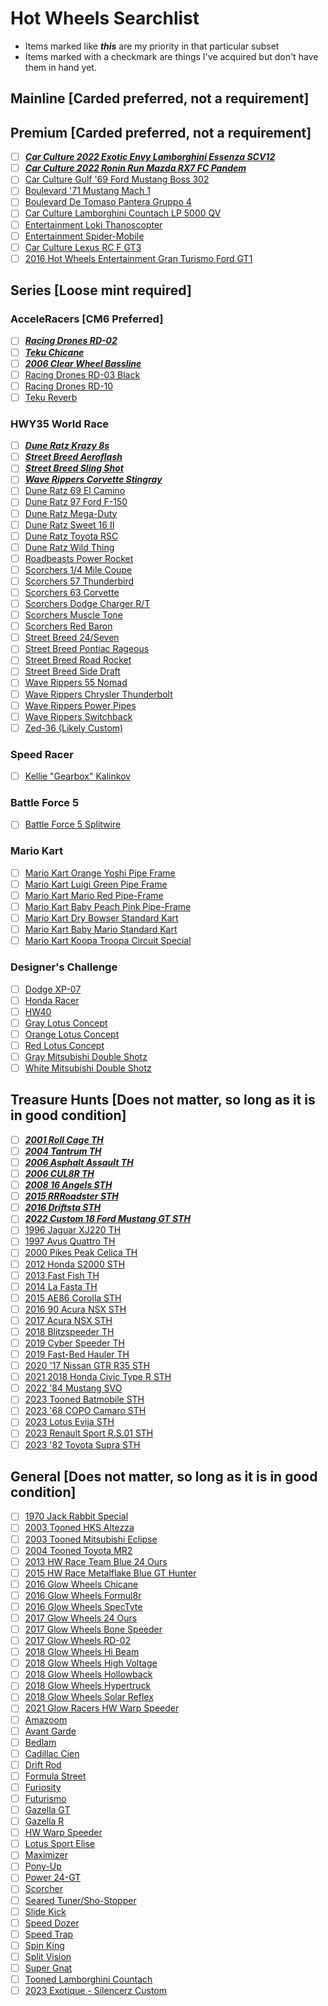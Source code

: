 # Hot Wheels Searchlist

- Items marked like **_this_** are my priority in that particular subset
- Items marked with a checkmark are things I've acquired but don't have them in hand yet.

## Mainline [Carded preferred, not a requirement]

## Premium [Carded preferred, not a requirement]

- [ ] [**_Car Culture 2022 Exotic Envy Lamborghini Essenza SCV12_**](https://static.wikia.nocookie.net/hotwheels/images/2/29/HCJ29.jpg/revision/latest/scale-to-width-down/1000?cb=20220815063854)
- [ ] [**_Car Culture 2022 Ronin Run Mazda RX7 FC Pandem_**](https://static.wikia.nocookie.net/hotwheels/images/f/f6/HCJ86.jpg/revision/latest/scale-to-width-down/1000?cb=20221202095820)
- [ ] [Car Culture Gulf '69 Ford Mustang Boss 302](https://static.wikia.nocookie.net/hotwheels/images/f/f0/2019_Hot_Wheels_%2769_Ford_Mustang_Boss_302_Gulf.jpg/revision/latest?cb=20181208103349)
- [ ] [Boulevard '71 Mustang Mach 1](https://static.wikia.nocookie.net/hotwheels/images/d/dd/LoganoMach1.jpg/revision/latest?cb=20220902114617)
- [ ] [Boulevard De Tomaso Pantera Gruppo 4](https://static.wikia.nocookie.net/hotwheels/images/a/a6/DeTomasoPantera.jpg/revision/latest?cb=20220902114737)
- [ ] [Car Culture Lamborghini Countach LP 5000 QV](https://static.wikia.nocookie.net/hotwheels/images/5/55/LamborghiniCountachLP5000.jpg/revision/latest?cb=20220908150623)
- [ ] [Entertainment Loki Thanoscopter](https://static.wikia.nocookie.net/hotwheels/images/5/53/Thanoscopter2022.jpg/revision/latest?cb=20220513120804)
- [ ] [Entertainment Spider-Mobile](https://static.wikia.nocookie.net/hotwheels/images/c/cb/Spider_Mobil-2018_Entertainment_Series-Mix_B.jpg/revision/latest?cb=20180901150318)
- [ ] [Car Culture Lexus RC F GT3](https://static.wikia.nocookie.net/hotwheels/images/f/f8/HKF51.jpg/revision/latest?cb=20230317055253)
- [ ] [2016 Hot Wheels Entertainment Gran Turismo Ford GT1](https://static.wikia.nocookie.net/hotwheels/images/6/6b/Ford_GT_LM_-_16_Ent_Gran_Turismo_600pxOTD.jpg/revision/latest?cb=20161101062200)

## Series [Loose mint required]

### AcceleRacers [CM6 Preferred]

- [ ] [**_Racing Drones RD-02_**](https://static.wikia.nocookie.net/hotwheels/images/2/20/Rd02-black-cm6.jpg/revision/latest?cb=20090927174847)
- [ ] [**_Teku Chicane_**](https://static.wikia.nocookie.net/hotwheels/images/8/89/HW_ACR_Chicane.jpg/revision/latest?cb=20150716223502)
- [ ] [**_2006 Clear Wheel Bassline_**](https://static.wikia.nocookie.net/hotwheels/images/6/60/2006BasslineTransparenttire.jpg/revision/latest?cb=20200509174640)
- [ ] [Racing Drones RD-03 Black](https://static.wikia.nocookie.net/hotwheels/images/3/3a/RD-03_Black.jpg/revision/latest?cb=20080506015825)
- [ ] [Racing Drones RD-10](https://static.wikia.nocookie.net/hotwheels/images/4/47/RD-10_Acceleracers_Racing_Drones.JPG/revision/latest?cb=20160823202412)
- [ ] [Teku Reverb](https://static.wikia.nocookie.net/hotwheels/images/a/a1/Reverb-blue-cm6.jpg/revision/latest?cb=20090927210342)

### HWY35 World Race

- [ ] [**_Dune Ratz Krazy 8s_**](https://static.wikia.nocookie.net/hotwheels/images/d/d7/2003hwy35krazy8s.jpg/revision/latest?cb=20090619034309)
- [ ] [**_Street Breed Aeroflash_**](https://static.wikia.nocookie.net/hotwheels/images/2/2f/Aeroflash_-_Hwy35.jpg/revision/latest?cb=20090621222355)
- [ ] [**_Street Breed Sling Shot_**](https://static.wikia.nocookie.net/hotwheels/images/8/88/Sling_Shot_-_Hwy35.jpg/revision/latest?cb=20090621222358)
- [ ] [**_Wave Rippers Corvette Stingray_**](https://static.wikia.nocookie.net/hotwheels/images/f/fa/Corvette_Stingray_-_Hwy_35.jpg/revision/latest?cb=20090619072234)
- [ ] [Dune Ratz 69 El Camino](https://static.wikia.nocookie.net/hotwheels/images/1/11/2003_World_Race_ElCamino.jpg/revision/latest?cb=20150125164206)
- [ ] [Dune Ratz 97 Ford F-150](https://static.wikia.nocookie.net/hotwheels/images/c/c4/2003_World_Race_F150.jpg/revision/latest?cb=20150125163757)
- [ ] [Dune Ratz Mega-Duty](https://static.wikia.nocookie.net/hotwheels/images/2/2d/2003_World_Race_MegaDuty.jpg/revision/latest?cb=20150125165011)
- [ ] [Dune Ratz Sweet 16 II](https://static.wikia.nocookie.net/hotwheels/images/1/12/Sweet_16_II_hwy_35_world_race.JPG/revision/latest?cb=20120225020517)
- [ ] [Dune Ratz Toyota RSC](https://static.wikia.nocookie.net/hotwheels/images/a/a7/Toyota_rsc_hwy_35_world_race.JPG/revision/latest?cb=20120225020516)
- [ ] [Dune Ratz Wild Thing](https://static.wikia.nocookie.net/hotwheels/images/4/48/2003_World_Race_WildThing.jpg/revision/latest?cb=20150125163124)
- [ ] [Roadbeasts Power Rocket](https://static.wikia.nocookie.net/hotwheels/images/1/12/Power_Rocket_-_Hwy35.jpg/revision/latest?cb=20090714043326)
- [ ] [Scorchers 1/4 Mile Coupe](https://static.wikia.nocookie.net/hotwheels/images/8/80/2003_World_Race_QtrMileCoupe.jpg/revision/latest?cb=20150125173241)
- [ ] [Scorchers 57 Thunderbird](https://static.wikia.nocookie.net/hotwheels/images/1/13/2003_World_Race_57TBird.jpg/revision/latest?cb=20150125174722)
- [ ] [Scorchers 63 Corvette](https://static.wikia.nocookie.net/hotwheels/images/d/d4/63_Corvette_Scorchers.jpg/revision/latest?cb=20111119213819)
- [ ] [Scorchers Dodge Charger R/T](https://static.wikia.nocookie.net/hotwheels/images/b/b6/2003_World_Race_DodgeCharger.jpg/revision/latest?cb=20150125175035)
- [ ] [Scorchers Muscle Tone](https://static.wikia.nocookie.net/hotwheels/images/7/79/2003_World_Race_MuscleTone.jpg/revision/latest?cb=20150125175318)
- [ ] [Scorchers Red Baron](https://static.wikia.nocookie.net/hotwheels/images/0/05/2003_World_Race_RedBaron.jpg/revision/latest?cb=20150125174440)
- [ ] [Street Breed 24/Seven](https://static.wikia.nocookie.net/hotwheels/images/d/d6/24Seven_-_Hwy35.jpg/revision/latest?cb=20090621222354)
- [ ] [Street Breed Pontiac Rageous](https://static.wikia.nocookie.net/hotwheels/images/4/4d/Rageous_-_Hwy35.jpg/revision/latest?cb=20090621222515)
- [ ] [Street Breed Road Rocket](https://static.wikia.nocookie.net/hotwheels/images/c/c8/Road_Rocket_-_Hwy35.jpg/revision/latest?cb=20090621222359)
- [ ] [Street Breed Side Draft](https://static.wikia.nocookie.net/hotwheels/images/9/9e/Side_Draft_-_Hwy35.jpg/revision/latest?cb=20090621222510)
- [ ] [Wave Rippers 55 Nomad](https://static.wikia.nocookie.net/hotwheels/images/5/53/55_Nomad_-_Hwy_35.jpg/revision/latest?cb=20090619072232)
- [ ] [Wave Rippers Chrysler Thunderbolt](https://static.wikia.nocookie.net/hotwheels/images/2/27/Chrysler_Thunderbolt_-_Hwy_35.jpg/revision/latest?cb=20090619072232)
- [ ] [Wave Rippers Power Pipes](https://static.wikia.nocookie.net/hotwheels/images/2/29/Power_Pipes_-_Hwy_35.jpg/revision/latest?cb=20090619072233)
- [ ] [Wave Rippers Switchback](https://static.wikia.nocookie.net/hotwheels/images/7/7c/2003_World_Race_Switchback1.jpg/revision/latest?cb=20081009165851)
- [ ] [Zed-36 (Likely Custom)](https://static.wikia.nocookie.net/hotwheels/images/3/35/Zed_36_Sling_Shot.jpg/revision/latest?cb=20080326030059)

### Speed Racer

- [ ] [Kellie "Gearbox" Kalinkov](https://static.wikia.nocookie.net/hotwheels/images/2/24/Speed_Racer_Kellie_Kalinkov.jpg/revision/latest?cb=20210608052812)

### Battle Force 5

- [ ] [Battle Force 5 Splitwire](https://static.wikia.nocookie.net/hotwheels/images/f/fa/Splitwirenew_%282%29.jpg/revision/latest?cb=20200208045136)

### Mario Kart

- [ ] [Mario Kart Orange Yoshi Pipe Frame](https://static.wikia.nocookie.net/hotwheels/images/7/71/Orange_Yoshi_pipe.jpg/revision/latest?cb=20220910220651)
- [ ] [Mario Kart Luigi Green Pipe Frame](https://static.wikia.nocookie.net/hotwheels/images/4/4a/Luigi_pipe_frame.jpg/revision/latest?cb=20220910220408)
- [ ] [Mario Kart Mario Red Pipe-Frame](https://static.wikia.nocookie.net/hotwheels/images/d/d0/Mario_pipe_frame_open.jpg/revision/latest?cb=20221007120331)
- [ ] [Mario Kart Baby Peach Pink Pipe-Frame](https://static.wikia.nocookie.net/hotwheels/images/4/42/Baby_peach_open.jpg/revision/latest?cb=20221007120015)
- [ ] [Mario Kart Dry Bowser Standard Kart](https://static.wikia.nocookie.net/hotwheels/images/e/e9/Dry_bowser_standard.jpg/revision/latest?cb=20220920220214)
- [ ] [Mario Kart Baby Mario Standard Kart](https://static.wikia.nocookie.net/hotwheels/images/d/de/Fhl2hnxkdsznidrlen32_1500x.webp/revision/latest?cb=20230317171956)
- [ ] [Mario Kart Koopa Troopa Circuit Special](https://static.wikia.nocookie.net/hotwheels/images/4/40/Koopa_circuit_car.jpg/revision/latest?cb=20220729234857)

### Designer's Challenge

- [ ] [Dodge XP-07](https://static.wikia.nocookie.net/hotwheels/images/8/87/DSC04977.jpg/revision/latest?cb=20140316221903)
- [ ] [Honda Racer](https://static.wikia.nocookie.net/hotwheels/images/2/23/Designers_Challenge_Honda_Racer_White_Thailand_M3314.jpg/revision/latest?cb=20230122134507)
- [ ] [HW40](https://static.wikia.nocookie.net/hotwheels/images/0/00/Designers_Challenge_HW40_Green_Thailand_M3315.jpg/revision/latest?cb=20230122134827)
- [ ] [Gray Lotus Concept](https://static.wikia.nocookie.net/hotwheels/images/5/5e/Designers_Challenge_Lotus_Concept_Dark_Gray_Thailand_M3321.jpg/revision/latest?cb=20230122134907)
- [ ] [Orange Lotus Concept](https://static.wikia.nocookie.net/hotwheels/images/1/15/Designers_Challenge_Lotus_Concept_Orange_Thailand_M3313.jpg/revision/latest?cb=20230122134926)
- [ ] [Red Lotus Concept](https://static.wikia.nocookie.net/hotwheels/images/9/98/Designers_Challenge_Lotus_Concept_Red_Thailand_M3321.jpg/revision/latest?cb=20230122134945)
- [ ] [Gray Mitsubishi Double Shotz](https://static.wikia.nocookie.net/hotwheels/images/f/f0/Designers_Challenge_Mitsubishi_Double_Shotz_Black_with_Black_Tires_Thailand_M3319.jpg/revision/latest?cb=20230122135052)
- [ ] [White Mitsubishi Double Shotz](https://static.wikia.nocookie.net/hotwheels/images/0/00/Designers_Challenge_Mitsubishi_Double_Shotz_Light_Gray_Thailand_M3311.jpg/revision/latest?cb=20230122135130)

## Treasure Hunts [Does not matter, so long as it is in good condition]

- [ ] [**_2001 Roll Cage TH_**](https://static.wikia.nocookie.net/hotwheels/images/a/aa/Rolcage.jpg/revision/latest?cb=20090607080108)
- [ ] [**_2004 Tantrum TH_**](https://static.wikia.nocookie.net/hotwheels/images/8/86/Tantrum_04TH.JPG/revision/latest?cb=20100112112630)
- [ ] [**_2006 Asphalt Assault TH_**](https://static.wikia.nocookie.net/hotwheels/images/1/1c/Asphalt_Assault_-_06TH.jpg/revision/latest?cb=20090621233406)
- [ ] [**_2006 CUL8R TH_**](https://static.wikia.nocookie.net/hotwheels/images/3/36/CUL8R_-_06TH.jpg/revision/latest?cb=20090621232959)
- [ ] [**_2008 16 Angels STH_**](https://static.wikia.nocookie.net/hotwheels/images/d/df/16_ANGELS_HOT_WHEELS_SUPER_TREASURE_HUNTS.jpg/revision/latest?cb=20160122102505)
- [ ] [**_2015 RRRoadster STH_**](https://static.wikia.nocookie.net/hotwheels/images/f/f8/Rrroadster_-_2015_HW_Racing_%24TH.JPG/revision/latest?cb=20150203235333)
- [ ] [**_2016 Driftsta STH_**](https://static.wikia.nocookie.net/hotwheels/images/d/d0/Driftsta_-_16TH_Night_Burnerz_600pxOTD.jpg/revision/latest?cb=20161101210304)
- [ ] [**_2022 Custom 18 Ford Mustang GT STH_**](https://static.wikia.nocookie.net/hotwheels/images/5/57/Custom%2718MustangGT.jpg/revision/latest?cb=20220329011512)
- [ ] [1996 Jaguar XJ220 TH](https://static.wikia.nocookie.net/hotwheels/images/e/e3/Jaguar_XJ220_-_96_TH.JPG/revision/latest?cb=20100513021559)
- [ ] [1997 Avus Quattro TH](https://static.wikia.nocookie.net/hotwheels/images/6/66/Hotwheels_030.jpg/revision/latest?cb=20120905010757)
- [ ] [2000 Pikes Peak Celica TH](https://static.wikia.nocookie.net/hotwheels/images/4/4a/Pikes_Peak_Celica_-_00TH.jpg/revision/latest?cb=20090611065002)
- [ ] [2012 Honda S2000 STH](https://static.wikia.nocookie.net/hotwheels/images/a/ae/Hot_wheels_011.JPG/revision/latest?cb=20170826081447)
- [ ] [2013 Fast Fish TH](https://static.wikia.nocookie.net/hotwheels/images/e/e0/Fast_Fish-2013_125_Track_Aces_TH.jpg/revision/latest?cb=20121208151150)
- [ ] [2014 La Fasta TH](https://static.wikia.nocookie.net/hotwheels/images/2/2c/LaFasta2014.jpg/revision/latest?cb=20140905000805)
- [ ] [2015 AE86 Corolla STH](https://static.wikia.nocookie.net/hotwheels/images/8/82/Toyota_Corolla_AE_%28CFJ45%29_%28loose%29.jpg/revision/latest?cb=20170823004430)
- [ ] [2016 90 Acura NSX STH](https://static.wikia.nocookie.net/hotwheels/images/1/1d/%2790_Acura_NSX_2016_TH.png/revision/latest?cb=20170117215012)
- [ ] [2017 Acura NSX STH](https://static.wikia.nocookie.net/hotwheels/images/1/10/Storecamera_20170831180112_01.jpg/revision/latest?cb=20170901214326)
- [ ] [2018 Blitzspeeder TH](https://static.wikia.nocookie.net/hotwheels/images/5/5d/BLITZSPEEDER_TH_FKB27.jpg/revision/latest?cb=20180319213503)
- [ ] [2019 Cyber Speeder TH](https://static.wikia.nocookie.net/hotwheels/images/8/86/FYG01-Cyber_Speeder-1.jpg/revision/latest?cb=20200131221530)
- [ ] [2019 Fast-Bed Hauler TH](https://static.wikia.nocookie.net/hotwheels/images/8/85/FYF97_-_Fast-Bed_Hauler-1.jpg/revision/latest?cb=20190711153549)
- [ ] [2020 '17 Nissan GTR R35 STH](https://static.wikia.nocookie.net/hotwheels/images/b/b0/Gtrsth.JPG/revision/latest?cb=20191201212558)
- [ ] [2021 2018 Honda Civic Type R STH](https://static.wikia.nocookie.net/hotwheels/images/9/9b/2018_Honda_Civic_Type_R_STH.jpg/revision/latest?cb=20211114063133)
- [ ] [2022 '84 Mustang SVO](https://static.wikia.nocookie.net/hotwheels/images/9/9b/84MustangSVO.jpg/revision/latest?cb=20220530051850)
- [ ] [2023 Tooned Batmobile STH](https://static.wikia.nocookie.net/hotwheels/images/e/e8/STH_2023A_BATMOBILE.jpg/revision/latest?cb=20220917133433)
- [ ] [2023 '68 COPO Camaro STH](https://static.wikia.nocookie.net/hotwheels/images/8/8f/%2768COPOCamaro.jpg/revision/latest?cb=20221126144947)
- [ ] [2023 Lotus Evija STH](https://static.wikia.nocookie.net/hotwheels/images/2/21/78bccf5402cbd84fbcf3691f00711b5.jpg/revision/latest?cb=20221126145109)
- [ ] [2023 Renault Sport R.S.01 STH](https://static.wikia.nocookie.net/hotwheels/images/a/ab/Renault_sport_rs.jpg/revision/latest?cb=20230112103907)
- [ ] [2023 '82 Toyota Supra STH](https://static.wikia.nocookie.net/hotwheels/images/6/68/%2782_toyota_supra.jpg/revision/latest?cb=20230227022302)

## General [Does not matter, so long as it is in good condition]

- [ ] [1970 Jack Rabbit Special](https://static.wikia.nocookie.net/hotwheels/images/1/16/Jackrabbitspecial.jpg/revision/latest?cb=20080312162750)
- [ ] [2003 Tooned HKS Altezza](https://static.wikia.nocookie.net/hotwheels/images/5/5b/HKS_Altezza_blkL.JPG/revision/latest?cb=20100707040212)
- [ ] [2003 Tooned Mitsubishi Eclipse](https://static.wikia.nocookie.net/hotwheels/images/8/8a/03_Eclipse.jpg/revision/latest?cb=20081201204834)
- [ ] [2004 Tooned Toyota MR2](https://static.wikia.nocookie.net/hotwheels/images/c/c5/WhiteMR2.jpg/revision/latest?cb=20100502101438)
- [ ] [2013 HW Race Team Blue 24 Ours](https://static.wikia.nocookie.net/hotwheels/images/9/90/2013_24_Ours.jpg/revision/latest?cb=20121207111518)
- [ ] [2015 HW Race Metalflake Blue GT Hunter](https://static.wikia.nocookie.net/hotwheels/images/b/bf/GTHunter.jpg/revision/latest?cb=20210930130117)
- [ ] [2016 Glow Wheels Chicane](https://static.wikia.nocookie.net/hotwheels/images/0/02/ChicaneDHP80.jpg/revision/latest?cb=20151106033506)
- [ ] [2016 Glow Wheels Formul8r](https://static.wikia.nocookie.net/hotwheels/images/1/1c/Formul8r_HW_Glow_Wheels.jpg/revision/latest?cb=20190429154054)
- [ ] [2016 Glow Wheels SpecTyte](https://static.wikia.nocookie.net/hotwheels/images/b/b5/20151117_083058-1-.jpg/revision/latest?cb=20151118000256)
- [ ] [2017 Glow Wheels 24 Ours](https://static.wikia.nocookie.net/hotwheels/images/2/20/24_Ours_DVB20.png/revision/latest?cb=20170324223714)
- [ ] [2017 Glow Wheels Bone Speeder](https://static.wikia.nocookie.net/hotwheels/images/5/59/Hot_Wheels_3_%E0%B9%91%E0%B9%97%E0%B9%90%E0%B9%98%E0%B9%91%E0%B9%92_0032.jpg/revision/latest?cb=20170812151807)
- [ ] [2017 Glow Wheels RD-02](https://static.wikia.nocookie.net/hotwheels/images/3/32/DTY33_c_17_003.png/revision/latest?cb=20171111044302)
- [ ] [2018 Glow Wheels Hi Beam](https://static.wikia.nocookie.net/hotwheels/images/0/04/HiBeam_%28No252%29.JPG/revision/latest?cb=20180622022819)
- [ ] [2018 Glow Wheels High Voltage](https://static.wikia.nocookie.net/hotwheels/images/b/b2/20F770FD-6696-4E70-9566-4021FA4B1844.jpeg/revision/latest?cb=20181203040113)
- [ ] [2018 Glow Wheels Hollowback](https://static.wikia.nocookie.net/hotwheels/images/b/bd/37361131_1911487095815102_4104254444361744384_n.jpg/revision/latest?cb=20180718163525)
- [ ] [2018 Glow Wheels Hypertruck](https://static.wikia.nocookie.net/hotwheels/images/b/b5/356D52F3-BEA2-44D3-8D87-E21A0E53EC67.jpeg/revision/latest?cb=20181203040020)
- [ ] [2018 Glow Wheels Solar Reflex](https://static.wikia.nocookie.net/hotwheels/images/e/ef/2018_Solar_Reflex_yellow_blue.jpg/revision/latest?cb=20190304201035)
- [ ] [2021 Glow Racers HW Warp Speeder](https://static.wikia.nocookie.net/hotwheels/images/7/72/Hwwarpspeeder2021glowracers.MP.jpg/revision/latest?cb=20200930174435)
- [ ] [Amazoom](https://static.wikia.nocookie.net/hotwheels/images/c/c9/08_amazom_AGENTAIR_1.jpg/revision/latest?cb=20080921200538)
- [ ] [Avant Garde](https://static.wikia.nocookie.net/hotwheels/images/5/55/IMG_2559.JPG/revision/latest?cb=20131230002159)
- [ ] [Bedlam](https://static.wikia.nocookie.net/hotwheels/images/4/4b/Bedlam_-_06Mainline116.jpg/revision/latest?cb=20100130063307)
- [ ] [Cadillac Cien](https://static.wikia.nocookie.net/hotwheels/images/a/ad/Auto_Affinity_Got_Speed_Cadillac_Cien_Green_C2638.jpg/revision/latest?cb=20220708084946)
- [ ] [Drift Rod](https://static.wikia.nocookie.net/hotwheels/images/f/f5/Drift_Rod_11of12.jpg/revision/latest?cb=20191209025740)
- [ ] [Formula Street](https://static.wikia.nocookie.net/hotwheels/images/5/5b/FormulaStGold.jpg/revision/latest?cb=20141201050725)
- [ ] [Furiosity](https://static.wikia.nocookie.net/hotwheels/images/3/34/Furiosity_FE_Blue_Open_Rear_Window.jpg/revision/latest?cb=20210312035109)
- [ ] [Futurismo](https://static.wikia.nocookie.net/hotwheels/images/a/aa/Futurismo_-_16NM_HW_Race_Team_600pxOTD.jpg/revision/latest?cb=20160929000312)
- [ ] [Gazella GT](https://static.wikia.nocookie.net/hotwheels/images/c/c4/Gazella_GT_2020_Trackset.jpg/revision/latest?cb=20210620072549)
- [ ] [Gazella R](https://static.wikia.nocookie.net/hotwheels/images/a/aa/Orange_and_Blue_Series_%282021%29_Wave2_-_Gazella_R.jpg/revision/latest?cb=20210526152314)
- [ ] [HW Warp Speeder](https://static.wikia.nocookie.net/hotwheels/images/7/74/2020NM04.JPG/revision/latest?cb=20190928233312)
- [ ] [Lotus Sport Elise](https://static.wikia.nocookie.net/hotwheels/images/d/d7/-WV-_Lotus_Sport_Elise.jpg/revision/latest?cb=20140410000626)
- [ ] [Maximizer](https://static.wikia.nocookie.net/hotwheels/images/9/99/99mcdmx1max.jpg/revision/latest?cb=20120811195826)
- [ ] [Pony-Up](https://static.wikia.nocookie.net/hotwheels/images/6/6f/Flamin%27_hot_wheels_pony_up.jpg/revision/latest?cb=20100517143554)
- [ ] [Power 24-GT](https://static.wikia.nocookie.net/hotwheels/images/7/70/Power24-GT.jpg/revision/latest?cb=20211026043035)
- [ ] [Scorcher](https://static.wikia.nocookie.net/hotwheels/images/7/70/Power24-GT.jpg/revision/latest?cb=20211026043035)
- [ ] [Seared Tuner/Sho-Stopper](https://static.wikia.nocookie.net/hotwheels/images/0/05/2002_084a.jpg/revision/latest?cb=20200424140247)
- [ ] [Slide Kick](https://static.wikia.nocookie.net/hotwheels/images/1/11/SLIDE_KICK_GHF21.jpg/revision/latest?cb=20200906143327)
- [ ] [Speed Dozer](https://static.wikia.nocookie.net/hotwheels/images/4/42/SpeedDozerDVF98.jpg/revision/latest?cb=20171020212758)
- [ ] [Speed Trap](https://static.wikia.nocookie.net/hotwheels/images/f/fc/SpeedTrap-5pk-Police-2019.jpg/revision/latest?cb=20191005211747)
- [ ] [Spin King](https://static.wikia.nocookie.net/hotwheels/images/9/98/Spin_King_2012_New_Model.JPG/revision/latest?cb=20121023021034)
- [ ] [Split Vision](https://hotwheels.fandom.com/wiki/Split_Vision)
- [ ] [Super Gnat](https://static.wikia.nocookie.net/hotwheels/images/3/30/2011HWTunerzSuperGnat.jpg/revision/latest?cb=20111019012402)
- [ ] [Tooned Lamborghini Countach](https://static.wikia.nocookie.net/hotwheels/images/c/c6/Lamborghini_Countach_%27Tooned_2018_24.jpg/revision/latest?cb=20180909144856)
- [ ] [2023 Exotique - Silencerz Custom](https://static.wikia.nocookie.net/hotwheels/images/c/ca/Exotique_TrackBuilder_2023.jpg/revision/latest/scale-to-width-down/1000?cb=20230205051621)
